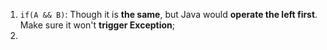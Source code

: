 1. `if(A && B)`: Though it is **the same**, but Java would **operate the left first**. Make sure it won't **trigger Exception**;
2. 